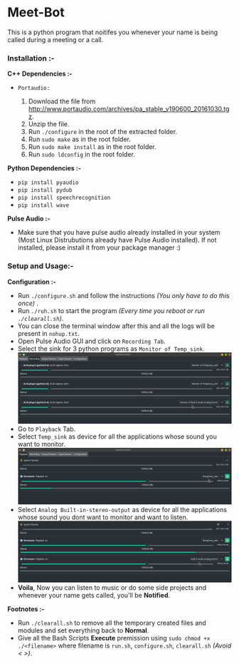 # Meet-Bot

This is a python program that noitifes you whenever your name is being called during a meeting or a call. 

### Installation :- ###

 **C++ Dependencies :-**
   - `Portaudio:`

      1. Download the file from http://www.portaudio.com/archives/pa_stable_v190600_20161030.tgz.
      2. Unzip the file.
      3. Run `./configure` in the root of the extracted folder.
      4. Run `sudo make` as in the root folder.
      5. Run `sudo make install` as in the root folder.
      6. Run `sudo ldconfig` in the root folder.

 **Python Dependencies :-**
   - `pip install pyaudio`
   - `pip install pydub`
   - `pip install speechrecognition`
   - `pip install wave`
   
 **Pulse Audio :-**
   - Make sure that you have pulse audio already installed in your system (Most Linux Distrubutions already have Pulse Audio installed).
     If not installed, please install it from your package manager :)
     
### Setup and Usage:- ###
  
 **Configuration :-**
   - Run `./configure.sh` and follow the instructions *(You only have to do this once)* .
   - Run `./ruh.sh` to start the program *(Every time you reboot or run `./clearall.sh`)*.
   - You can close the terminal window after this and all the logs will be present in `nohup.txt`.
   - Open Pulse Audio GUI and click on `Recording Tab`.
   - Select the sink for 3 python programs as `Monitor of Temp_sink`.
     <img src="./images/1.jpeg">
   - Go to `Playback` Tab.
   - Select `Temp_sink` as device for all the applications whose sound you want to monitor.
     <img src="./images/2.jpeg">
   - Select `Analog Built-in-stereo-output` as device for all the applications whose sound you dont want to monitor and want to listen.
     <img src="./images/3.jpeg">
   - **Voila**, Now you can listen to music or do some side projects and whenever your name gets called, you'll be **Notified**.
   
 **Footnotes :-**
   - Run `./clearall.sh` to remove all the temporary created files and modules and set everything back to **Normal**.
   - Give all the Bash Scripts **Execute** premission using `sudo chmod +x ./<filename>` where filename is `run.sh`, `configure.sh`, `clearall.sh` *(Avoid < >)*.
  
